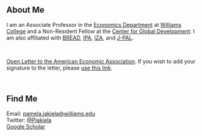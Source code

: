 ## About Me

I am an Associate Professor in the [Economics Department](https://econ.williams.edu/) at [Williams College](https://www.williams.edu/) and a Non-Resident Fellow at the [Center for Global Development](https://www.cgdev.org/).  I am also affiliated with [BREAD](http://ibread.org/bread/), [IPA](http://www.poverty-action.org/), [IZA](https://www.iza.org/person/7796/pamela-jakiela), and [J-PAL](https://www.povertyactionlab.org/person/jakiela).

<br>

[Open Letter to the American Economic Association](AEA-open-letter-women-2022-06-24.pdf).  If you wish to add your signature to the letter, please [use this link](https://docs.google.com/forms/d/e/1FAIpQLScfX7MchpfLfUYGMDPAAJb4tSNOY67uXPO493AHlPYD4UDJdQ/viewform?usp=sf_link).

<br>

## Find Me
Email: [pamela.jakiela@williams.edu](mailto:pamela.jakiela@williams.edu)  
Twitter:  [@Pjakiela](https://twitter.com/pjakiela?lang=en)  
<a href="https://scholar.google.com/citations?user=SPkk2P8AAAAJ">Google Scholar</a>


